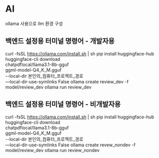 # AI

ollama 사용으로 llm 환경 구성

## 백엔드 설정용 터미널 명령어 - 개발자용
curl -fsSL https://ollama.com/install.sh | sh
pip install huggingface-hub
huggingface-cli download \
  chatpdflocal/llama3.1-8b-gguf \
  ggml-model-Q4_K_M.gguf \
  --local-dir 본인의_컴퓨터_프로젝트_경로 \
  —local-dir-use-symlinks False
ollama create review_dev -f model/review_dev
ollama run review_dev

## 백엔드 설정용 터미널 명령어 - 비개발자용
curl -fsSL https://ollama.com/install.sh | sh
pip install huggingface-hub
huggingface-cli download \
  chatpdflocal/llama3.1-8b-gguf \
  ggml-model-Q4_K_M.gguf \
  --local-dir 본인의_컴퓨터_프로젝트_경로 \
  —local-dir-use-symlinks False
ollama create revew_nondev -f model/review_dev
ollama run review_nondev
